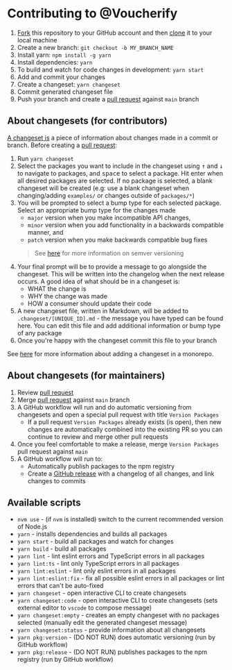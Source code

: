 # Contributing to @Voucherify

1. [Fork](https://help.github.com/articles/fork-a-repo/) this repository to your GitHub account and then [clone](https://help.github.com/articles/cloning-a-repository/) it to your local machine
2. Create a new branch: `git checkout -b MY_BRANCH_NAME`
3. Install yarn: `npm install -g yarn`
4. Install dependencies: `yarn`
5. To build and watch for code changes in development: `yarn start`
6. Add and commit your changes
7. Create a changeset: `yarn changeset`
8. Commit generated changeset file
9. Push your branch and create a [pull request](https://docs.github.com/en/free-pro-team@latest/github/collaborating-with-issues-and-pull-requests/creating-a-pull-request-from-a-fork) against `main` branch

## About changesets (for contributors)

[A changeset is](https://github.com/atlassian/changesets/blob/master/docs/adding-a-changeset.md#what-is-a-changeset) a piece of information about changes made in a commit or branch. Before creating a [pull request](https://docs.github.com/en/free-pro-team@latest/github/collaborating-with-issues-and-pull-requests/creating-a-pull-request-from-a-fork):

1. Run `yarn changeset`
2. Select the packages you want to include in the changeset using <kbd>↑</kbd> and <kbd>↓</kbd> to navigate to packages, and <kbd>space</kbd> to select a package. Hit enter when all desired packages are selected. If no package is selected, a blank changeset will be created (e.g: use a blank changeset when changing/adding `examples/` or changes outside of `packages/*`)
3. You will be prompted to select a bump type for each selected package. Select an appropriate bump type for the changes made
	- `major` version when you make incompatible API changes,
	- `minor` version when you add functionality in a backwards compatible manner, and
	- `patch` version when you make backwards compatible bug fixes
	> See [here](https://semver.org/) for more information on semver versioning
4. Your final prompt will be to provide a message to go alongside the changeset. This will be written into the changelog when the next release occurs. A good idea of what should be in a changeset is:
	- WHAT the change is
	- WHY the change was made
	- HOW a consumer should update their code
5. A new changeset file, written in Markdown, will be added to `.changeset/[UNIQUE_ID].md` - the message you have typed can be found here. You can edit this file and add additional information or bump type of any package
6. Once you're happy with the changeset commit this file to your branch

See [here](https://github.com/atlassian/changesets/blob/master/docs/adding-a-changeset.md#i-am-in-a-multi-package-repository-a-mono-repo) for more information about adding a changeset in a monorepo.

## About changesets (for maintainers)

1. Review [pull request](https://docs.github.com/en/free-pro-team@latest/github/collaborating-with-issues-and-pull-requests/creating-a-pull-request-from-a-fork)
2. Merge [pull request](https://docs.github.com/en/free-pro-team@latest/github/collaborating-with-issues-and-pull-requests/creating-a-pull-request-from-a-fork) against `main` branch
3. A GitHub workflow will run and do automatic versioning from changesets and open a special pull request with title `Version Packages`
	- If a pull request `Version Packages` already exists (is open), then new changes are automatically combined into the existing PR so you can continue to review and merge other pull requests
4. Once you feel comfortable to make a release, merge `Version Packages` pull request against `main`
5. A GitHub workflow will run to:
	- Automatically publish packages to the npm registry
	- Create a [GitHub release](https://docs.github.com/en/free-pro-team@latest/github/administering-a-repository/about-releases) with a changelog of all changes, and link changes to commits

## Available scripts

- `nvm use` - (if `nvm` is installed) switch to the current recommended version of Node.js
- `yarn` - installs dependencies and builds all packages
- `yarn start` - build all packages and watch for changes
- `yarn build` - build all packages
- `yarn lint` - lint eslint errors and TypeScript errors in all packages
- `yarn lint:ts` - lint only TypeScript errors in all packages
- `yarn lint:eslint` - lint only eslint errors in all packages
- `yarn lint:eslint:fix` - fix all possible eslint errors in all packages or lint errors that can't be auto-fixed
- `yarn changeset` - open interactive CLI to create changesets
- `yarn changeset:code` - open interactive CLI to create changesets (sets external editor to `vscode` to compose message)
- `yarn changeset:empty` - creates an empty changeset with no packages selected (manually edit the generated changeset message)
- `yarn changeset:status` - provide information about all changesets
- `yarn pkg:version` - (DO NOT RUN) does automatic versioning (run by GitHub workflow)
- `yarn pkg:release` - (DO NOT RUN) publishes packages to the npm registry (run by GitHub workflow)
